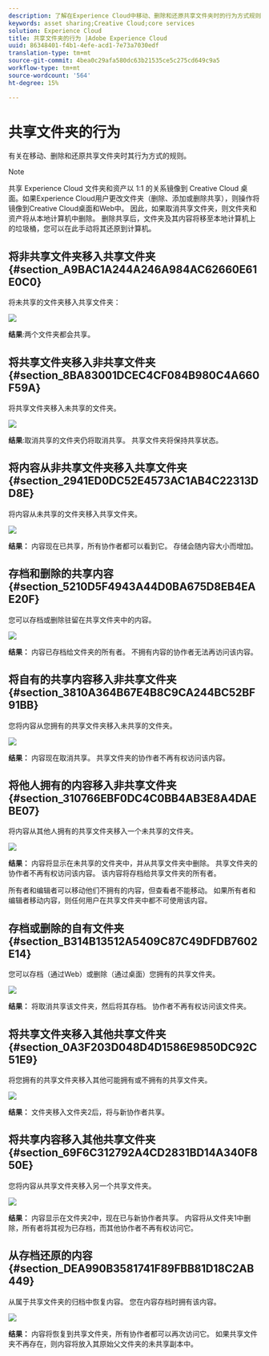 ```yaml
---
description: 了解在Experience Cloud中移动、删除和还原共享文件夹时的行为方式规则。
keywords: asset sharing;Creative Cloud;core services
solution: Experience Cloud
title: 共享文件夹的行为 |Adobe Experience Cloud
uuid: 86348401-f4b1-4efe-acd1-7e73a7030edf
translation-type: tm+mt
source-git-commit: 4bea0c29afa580dc63b21535ce5c275cd649c9a5
workflow-type: tm+mt
source-wordcount: '564'
ht-degree: 15%

---
```



# 共享文件夹的行为

有关在移动、删除和还原共享文件夹时其行为方式的规则。

>[!NOTE]
>
>共享 Experience Cloud 文件夹和资产以 1:1 的关系镜像到 Creative Cloud 桌面。如果Experience Cloud用户更改文件夹（删除、添加或删除共享），则操作将镜像到Creative Cloud桌面和Web中。 因此，如果取消共享文件夹，则文件夹和资产将从本地计算机中删除。 删除共享后，文件夹及其内容将移至本地计算机上的垃圾桶，您可以在此手动将其还原到计算机。

## 将非共享文件夹移入共享文件夹 {#section_A9BAC1A244A246A984AC62660E61E0C0}

将未共享的文件夹移入共享文件夹：

![](assets/01_assets_move.png)

**结果**:两个文件夹都会共享。

## 将共享文件夹移入非共享文件夹 {#section_8BA83001DCEC4CF084B980C4A660F59A}

将共享文件夹移入未共享的文件夹。

![](assets/02_assets_move.png)

**结果**:取消共享的文件夹仍将取消共享。 共享文件夹将保持共享状态。

## 将内容从非共享文件夹移入共享文件夹 {#section_2941ED0DC52E4573AC1AB4C22313DD8E}

将内容从未共享的文件夹移入共享文件夹。

![](assets/03_assets_move.png)

**结果：** 内容现在已共享，所有协作者都可以看到它。 存储会随内容大小而增加。

## 存档和删除的共享内容 {#section_5210D5F4943A44D0BA675D8EB4EAE20F}

您可以存档或删除驻留在共享文件夹中的内容。

![](assets/04_assets_move.png)

**结果：** 内容已存档给文件夹的所有者。 不拥有内容的协作者无法再访问该内容。

## 将自有的共享内容移入非共享文件夹 {#section_3810A364B67E4B8C9CA244BC52BF91BB}

您将内容从您拥有的共享文件夹移入未共享的文件夹。

![](assets/05_assets_move.png)

**结果：** 内容现在取消共享。 共享文件夹的协作者不再有权访问该内容。

## 将他人拥有的内容移入非共享文件夹 {#section_310766EBF0DC4C0BB4AB3E8A4DAEBE07}

将内容从其他人拥有的共享文件夹移入一个未共享的文件夹。

![](assets/06_assets_move.png)

**结果：** 内容将显示在未共享的文件夹中，并从共享文件夹中删除。 共享文件夹的协作者不再有权访问该内容。 该内容将存档给共享文件夹的所有者。

所有者和编辑者可以移动他们不拥有的内容，但查看者不能移动。 如果所有者和编辑者移动内容，则任何用户在共享文件夹中都不可使用该内容。

## 存档或删除的自有文件夹 {#section_B314B13512A5409C87C49DFDB7602E14}

您可以存档（通过Web）或删除（通过桌面）您拥有的共享文件夹。

![](assets/07_assets_move.png)

**结果：** 将取消共享该文件夹，然后将其存档。 协作者不再有权访问该文件夹。

## 将共享文件夹移入其他共享文件夹 {#section_0A3F203D048D4D1586E9850DC92C51E9}

将您拥有的共享文件夹移入其他可能拥有或不拥有的共享文件夹。

![](assets/09_assets_move.png)

**结果：** 文件夹移入文件夹2后，将与新协作者共享。

## 将共享内容移入其他共享文件夹 {#section_69F6C312792A4CD2831BD14A340F850E}

您将内容从共享文件夹移入另一个共享文件夹。

![](assets/11_assets_move.png)

**结果：** 内容显示在文件夹2中，现在已与新协作者共享。 内容将从文件夹1中删除，所有者将其视为已存档，而其他协作者不再有权访问它。

## 从存档还原的内容 {#section_DEA990B3581741F89FBB81D18C2AB449}

从属于共享文件夹的归档中恢复内容。 您在内容存档时拥有该内容。

![](assets/12_assets_move.png)

**结果：** 内容将恢复到共享文件夹，所有协作者都可以再次访问它。 如果共享文件夹不再存在，则内容将放入其原始父文件夹的未共享副本中。
